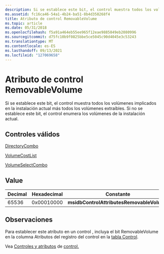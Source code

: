 ```yaml
---
description: Si se establece este bit, el control muestra todos los volúmenes implicados en la instalación actual más todos los volúmenes extraíbles. Si no se establece este bit, el control enumera los volúmenes de la instalación actual.
ms.assetid: fc16ca46-54a1-4b24-ba51-8b4d358268f4
title: Atributo de control RemovableVolume
ms.topic: article
ms.date: 05/31/2018
ms.openlocfilehash: f5a91a464eb55ee965f12eae9885849eb2080996
ms.sourcegitcommit: d75fc10b9f0825bbe5ce5045c90d4045e3c53243
ms.translationtype: MT
ms.contentlocale: es-ES
ms.lasthandoff: 09/13/2021
ms.locfileid: "127069658"
---
```

# <a name="removablevolume-control-attribute"></a>Atributo de control RemovableVolume

Si se establece este bit, el control muestra todos los volúmenes implicados en la instalación actual más todos los volúmenes extraíbles. Si no se establece este bit, el control enumera los volúmenes de la instalación actual.

## <a name="valid-controls"></a>Controles válidos

[DirectoryCombo](directorycombo-control.md)

 

[VolumeCostList](volumecostlist-control.md)

 

[VolumeSelectCombo](volumeselectcombo-control.md)

## <a name="value"></a>Value



| Decimal | Hexadecimal | Constante                                  |
|---------|-------------|-------------------------------------------|
| 65536   | 0x00010000  | **msidbControlAttributesRemovableVolume** |



 

## <a name="remarks"></a>Observaciones

Para establecer este atributo en un control , incluya el bit RemovableVolume en la columna Atributos del registro del control en la [tabla Control](control-table.md).

Vea [Controles y atributos](control-attributes.md) de [control.](controls.md)

 

 



